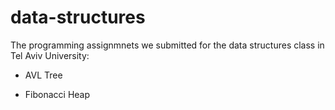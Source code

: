 # data-structures

The programming assignmnets we submitted for the data structures class in Tel Aviv University:

* AVL Tree

* Fibonacci Heap 
